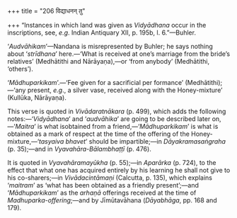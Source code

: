 +++
title = "206 विद्याधनन् तु"

+++
“Instances in which land was given as *Vidyādhana* occur in the
inscriptions, see, *e.g*. Indian Antiquary XII, p. 195b, l. 6.”—Buhler.

‘*Audvāhikam*’—Nandana is misrepresented by Buhler; he says nothing
about ‘*strīdhana*’ here.—‘What is received at one’s marriage from the
bride’s relatives’ (Medhātithi and Nārāyaṇa),—or ‘from anybody’
(Medhātithi, ‘others’).

‘*Mādhuparkikam*’.—‘Fee given for a sacrificial per formance’
(Medhātithi);—‘any present, *e.g*., a silver vase, received along with
the Honey-mixture’ (Kullūka, Nārāyaṇa).

This verse is quoted in *Vivādaratnākara* (p. 499), which adds the
following notes:—‘*Vidyādhana*’ and ‘*audvāhika*’ are going to be
described later on,—‘*Maitra*’ is what isobtained from a
friend,—‘*Mādhuparkikam*’ is what is obtained as a mark of respect at
the time of the offering of the Honey-mixture,—‘*tasyaiva bhavet*’
should be impartible;—in *Dāyakramasaṅgraha* (p. 35);—and in
*Vyavahāra-Bālambhaṭṭī* (p. 476).

It is quoted in *Vyavahāramayūkha* (p. 55);—in *Aparārka* (p. 724), to
the effect that what one has acquired entirely by his learning he shall
not give to his co-sharers;—in *Vivādacintāmaṇi* (Calcutta, p. 135),
which explains ‘*maitram*’ as ‘what has been obtained as a friendly
present’;—and ‘*Mādhuparkikam*’ as the *arhaṇā* offerings received at
the time of *Madhuparka-offering*;—and by Jīmūtavāhana (*Dāyabhāga*, pp.
168 and 179).


